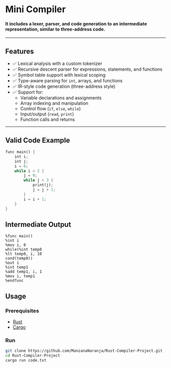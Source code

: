 # Mini Compiler

#### It includes a **lexer**, **parser**, and **code generation** to an intermediate representation, similar to three-address code. 
---

## Features

- ✅ Lexical analysis with a custom tokenizer  
- ✅ Recursive descent parser for expressions, statements, and functions  
- ✅ Symbol table support with lexical scoping  
- ✅ Type-aware parsing for `int`, arrays, and functions  
- ✅ IR-style code generation (three-address style)  
- ✅ Support for:
  - Variable declarations and assignments  
  - Array indexing and manipulation  
  - Control flow (`if`, `else`, `while`)  
  - Input/output (`read`, `print`)  
  - Function calls and returns  
---

## Valid Code Example

```rust
func main() {
    int i;
    int j;
    i = 0;
    while i < 2 {
        j = 0;
        while j < 3 {
            print(j);
            j = j + 1;
        }
        i = i + 1;
    }
}

```

## Intermediate Output
```
%func main()
%int i
%mov i, 0
while(%int temp0
%lt temp0, i, 10
cond(temp0))
%out i
%int temp1
%add temp1, i, 1
%mov i, temp1
%endfunc
```

## Usage

### Prerequisites

- [Rust](https://www.rust-lang.org/tools/install)
- [Cargo](https://doc.rust-lang.org/cargo/)

### Run

```bash
git clone https://github.com/ManzanaNaranja/Rust-Compiler-Project.git
cd Rust-Compiler-Project
cargo run code.txt
